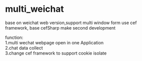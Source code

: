 # multi_weichat
base on weichat web version,support multi window form
use cef framework, base cefSharp make second development

function:</br>
1.multi wechat webpage open in one Application</br>
2.chat data collect</br>
3.change cef framework to support cookie isolate</br>
